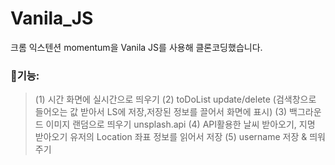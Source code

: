 # Vanila_JS

크롬 익스텐션 momentum을 Vanila JS를 사용해 클론코딩했습니다.

### :dart:기능:

>(1) 시간 화면에 실시간으로 띄우기 
>(2) toDoList update/delete
>(검색창으로 들어오는 값 받아서 LS에 저장,저장된 정보를 끌어서 화면에 표시)
>(3) 백그라운드 이미지 랜덤으로 띄우기
>unsplash.api
(4) API활용한 날씨 받아오기, 지명 받아오기
유저의 Location 좌표 정보를 읽어서 저장
(5) username 저장 & 띄워주기


